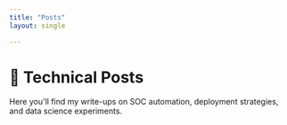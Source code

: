 ```yaml
---
title: "Posts"
layout: single

---
```


# 📝 Technical Posts

Here you'll find my write-ups on SOC automation, deployment strategies, and data science experiments.
